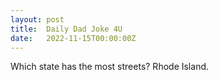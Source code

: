 ```yaml
---
layout: post
title:  Daily Dad Joke 4U
date:   2022-11-15T00:00:00Z
---
```

Which state has the most streets? Rhode Island.
